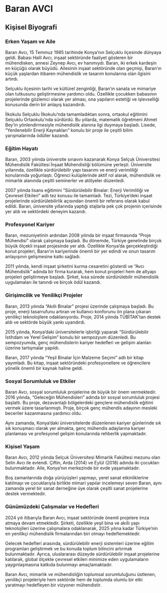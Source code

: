 # Baran AVCI

## Kişisel Biyografi

### Erken Yaşam ve Aile

Baran Avcı, 15 Temmuz 1985 tarihinde Konya’nın Selçuklu ilçesinde dünyaya geldi. Babası Halil Avcı, inşaat sektöründe faaliyet gösteren bir mühendisken, annesi Zeynep Avcı, ev hanımıydı. Baran, iki erkek kardeşin en küçüğü olarak büyüdü. Ailesinin inşaat sektöründe olan geçmişi, Baran’ın küçük yaşlardan itibaren mühendislik ve tasarım konularına olan ilgisini artırdı.

Selçuklu ilçesinin tarihi ve kültürel zenginliği, Baran’ın sanata ve mimariye olan tutkusunu geliştirmesine yardımcı oldu. Özellikle çocukken babasının projelerinde gözlemci olarak yer alması, ona yapıların estetiği ve işlevselliği konusunda derin bir anlayış kazandırdı. 

İlkokulu Selçuklu İlkokulu’nda tamamladıktan sonra, ortaokul eğitimini Selçuklu Ortaokulu’nda sürdürdü. Bu yıllarda, matematik öğretmeni Ahmet Bey’in yönlendirmesiyle mühendislik alanına ilgi duymaya başladı. Lisede, “Yenilenebilir Enerji Kaynakları” konulu bir proje ile çeşitli bilim yarışmalarında ödüller kazandı.

### Eğitim Hayatı

Baran, 2003 yılında üniversite sınavını kazanarak Konya Selçuk Üniversitesi Mühendislik Fakültesi İnşaat Mühendisliği bölümüne yerleşti. Üniversite yıllarında, özellikle sürdürülebilir yapı tasarımı ve enerji verimliliği konularında yoğunlaştı. Öğrenci kulüplerinde aktif rol alarak, mühendislik ve mimarlık alanında çeşitli seminerler ve atölyeler düzenledi.

2007 yılında lisans eğitimini “Sürdürülebilir Binalar: Enerji Verimliliği ve Çevresel Etkileri” adlı tez konusu ile tamamladı. Tezi, Türkiye’deki inşaat projelerinde sürdürülebilirlik açısından önemli bir referans olarak kabul edildi. Baran, üniversite yıllarında yaptığı stajlarla pek çok projenin içerisinde yer aldı ve sektördeki deneyim kazandı.

### Profesyonel Kariyer

Baran, mezuniyetinin ardından 2008 yılında bir inşaat firmasında “Proje Mühendisi” olarak çalışmaya başladı. Bu dönemde, Türkiye genelinde birçok büyük ölçekli inşaat projesinde yer aldı. Özellikle Konya’da gerçekleştirdiği konut projeleri, Baran’ın kariyerinde önemli bir yer edindi ve onun tasarım anlayışının gelişmesine katkı sağladı.

2011 yılında, kendi inşaat şirketini kurma cesaretini gösterdi ve “Avcı Mühendislik” adında bir firma kurarak, hem konut projeleri hem de altyapı projeleri geliştirmeye başladı. Şirket, kısa sürede sürdürülebilir mühendislik uygulamaları ile tanındı ve birçok ödül kazandı.

### Girişimcilik ve Yenilikçi Projeler

Baran, 2013 yılında “Akıllı Binalar” projesi üzerinde çalışmaya başladı. Bu proje, enerji tasarrufunu artıran ve kullanıcı konforunu ön plana çıkaran yenilikçi teknolojilere odaklanıyordu. Proje, 2014 yılında TÜBİTAK’tan destek aldı ve sektörde büyük yankı uyandırdı.

2015 yılında, Konya’daki üniversitelerle işbirliği yaparak “Sürdürülebilir İstihdam ve Yerel Gelişim” konulu bir sempozyum düzenledi. Bu sempozyumda, genç mühendislerin kariyer hedefleri ve gelişim alanları üzerine tartışmalar yapıldı.

Baran, 2017 yılında “Yeşil Binalar İçin Malzeme Seçimi” adlı bir kitap yayımladı. Bu kitap, inşaat sektöründeki profesyonellere ve öğrencilere yönelik önemli bir kaynak haline geldi.

### Sosyal Sorumluluk ve Etkiler

Baran Avcı, sosyal sorumluluk projelerine de büyük bir önem vermektedir. 2016 yılında, “Geleceğin Mühendisleri” adında bir sosyal sorumluluk projesi başlattı. Bu proje, dezavantajlı bölgelerdeki gençlere mühendislik eğitimi vermek üzere tasarlanmıştı. Proje, birçok genç mühendis adayının mesleki beceriler kazanmasına yardımcı oldu.

Aynı zamanda, Konya’daki üniversitelerde düzenlenen kariyer günlerinde sık sık konuşmacı olarak yer almakta, genç mühendis adaylarına kariyer planlaması ve profesyonel gelişim konularında rehberlik yapmaktadır.

### Kişisel Yaşam

Baran Avcı, 2012 yılında Selçuk Üniversitesi Mimarlık Fakültesi mezunu olan Selin Avcı ile evlendi. Çiftin, Arda (2014) ve Eylül (2018) adında iki çocukları bulunmaktadır. Aile, Konya’nın merkezinde bir evde yaşamaktadır.

Boş zamanlarında doğa yürüyüşleri yapmayı, yerel sanat etkinliklerine katılmayı ve çocuklarıyla birlikte mimari yapılar incelemeyi seven Baran, aynı zamanda yerel bir sanat derneğine üye olarak çeşitli sanat projelerine destek vermektedir. 

### Günümüzdeki Çalışmalar ve Hedefleri

2024 yılı itibarıyla Baran Avcı, inşaat sektöründe önemli projelere imza atmaya devam etmektedir. Şirketi, özellikle yeşil bina ve akıllı yapı teknolojileri üzerine çalışmalara odaklanarak, 2025 yılına kadar Türkiye’nin en yenilikçi mühendislik firmalarından biri olmayı hedeflemektedir.

Gelecek hedefleri arasında, sürdürülebilir enerji sistemleri üzerine eğitim programları geliştirmek ve bu konuda toplum bilincini artırmak bulunmaktadır. Ayrıca, uluslararası düzeyde sürdürülebilir inşaat projelerine katılarak, global ölçekte çevresel etkileri minimize eden uygulamaların yaygınlaşmasına katkıda bulunmayı amaçlamaktadır.

Baran Avcı, mimarlık ve mühendisliğin toplumsal sorumluluğunu üstlenen, yenilikçi projeleriyle hem sektörde hem de toplumda olumlu bir etki yaratmayı hedefleyen bir vizyoner mühendistir.